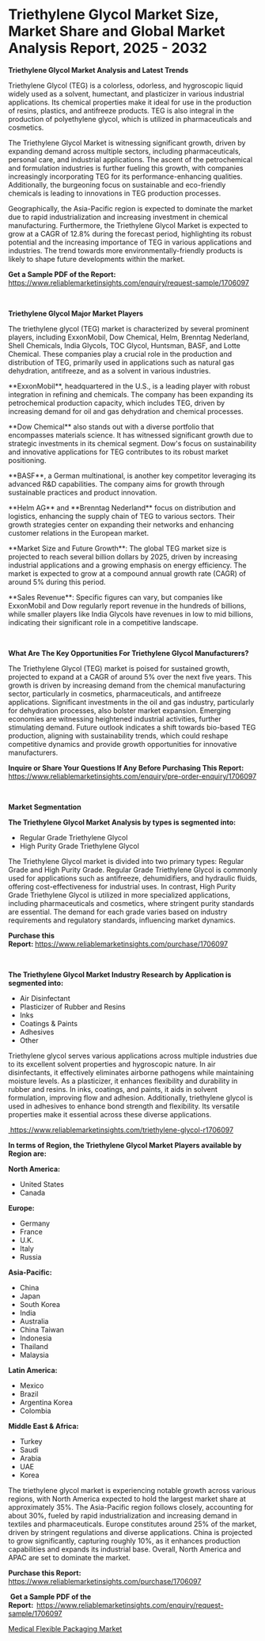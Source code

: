 <p><h1>Triethylene Glycol Market Size, Market Share and Global Market Analysis Report, 2025 - 2032</h1></p><p><strong>Triethylene Glycol Market Analysis and Latest Trends</strong></p>
<p><p>Triethylene Glycol (TEG) is a colorless, odorless, and hygroscopic liquid widely used as a solvent, humectant, and plasticizer in various industrial applications. Its chemical properties make it ideal for use in the production of resins, plastics, and antifreeze products. TEG is also integral in the production of polyethylene glycol, which is utilized in pharmaceuticals and cosmetics.</p><p>The Triethylene Glycol Market is witnessing significant growth, driven by expanding demand across multiple sectors, including pharmaceuticals, personal care, and industrial applications. The ascent of the petrochemical and formulation industries is further fueling this growth, with companies increasingly incorporating TEG for its performance-enhancing qualities. Additionally, the burgeoning focus on sustainable and eco-friendly chemicals is leading to innovations in TEG production processes.</p><p>Geographically, the Asia-Pacific region is expected to dominate the market due to rapid industrialization and increasing investment in chemical manufacturing. Furthermore, the Triethylene Glycol Market is expected to grow at a CAGR of 12.8% during the forecast period, highlighting its robust potential and the increasing importance of TEG in various applications and industries. The trend towards more environmentally-friendly products is likely to shape future developments within the market.</p></p>
<p><strong>Get a Sample PDF of the Report:&nbsp;</strong> <a href="https://www.reliablemarketinsights.com/enquiry/request-sample/1706097?utm_campaign=3257&utm_medium=2&utm_source=Github&utm_content=ia&utm_term=01042025&utm_id=triethylene-glycol">https://www.reliablemarketinsights.com/enquiry/request-sample/1706097</a></p>
<p>&nbsp;</p>
<p><strong>Triethylene Glycol Major Market Players</strong></p>
<p><p>The triethylene glycol (TEG) market is characterized by several prominent players, including ExxonMobil, Dow Chemical, Helm, Brenntag Nederland, Shell Chemicals, India Glycols, TOC Glycol, Huntsman, BASF, and Lotte Chemical. These companies play a crucial role in the production and distribution of TEG, primarily used in applications such as natural gas dehydration, antifreeze, and as a solvent in various industries.</p><p>**ExxonMobil**, headquartered in the U.S., is a leading player with robust integration in refining and chemicals. The company has been expanding its petrochemical production capacity, which includes TEG, driven by increasing demand for oil and gas dehydration and chemical processes.</p><p>**Dow Chemical** also stands out with a diverse portfolio that encompasses materials science. It has witnessed significant growth due to strategic investments in its chemical segment. Dow's focus on sustainability and innovative applications for TEG contributes to its robust market positioning.</p><p>**BASF**, a German multinational, is another key competitor leveraging its advanced R&D capabilities. The company aims for growth through sustainable practices and product innovation.</p><p>**Helm AG** and **Brenntag Nederland** focus on distribution and logistics, enhancing the supply chain of TEG to various sectors. Their growth strategies center on expanding their networks and enhancing customer relations in the European market.</p><p>**Market Size and Future Growth**: The global TEG market size is projected to reach several billion dollars by 2025, driven by increasing industrial applications and a growing emphasis on energy efficiency. The market is expected to grow at a compound annual growth rate (CAGR) of around 5% during this period.</p><p>**Sales Revenue**: Specific figures can vary, but companies like ExxonMobil and Dow regularly report revenue in the hundreds of billions, while smaller players like India Glycols have revenues in low to mid billions, indicating their significant role in a competitive landscape.</p></p>
<p>&nbsp;</p>
<p><strong>What Are The Key Opportunities For Triethylene Glycol Manufacturers?</strong></p>
<p><p>The Triethylene Glycol (TEG) market is poised for sustained growth, projected to expand at a CAGR of around 5% over the next five years. This growth is driven by increasing demand from the chemical manufacturing sector, particularly in cosmetics, pharmaceuticals, and antifreeze applications. Significant investments in the oil and gas industry, particularly for dehydration processes, also bolster market expansion. Emerging economies are witnessing heightened industrial activities, further stimulating demand. Future outlook indicates a shift towards bio-based TEG production, aligning with sustainability trends, which could reshape competitive dynamics and provide growth opportunities for innovative manufacturers.</p></p>
<p><strong>Inquire or Share Your Questions If Any Before Purchasing This Report:</strong> <a href="https://www.reliablemarketinsights.com/enquiry/pre-order-enquiry/1706097?utm_campaign=3257&utm_medium=2&utm_source=Github&utm_content=ia&utm_term=01042025&utm_id=triethylene-glycol">https://www.reliablemarketinsights.com/enquiry/pre-order-enquiry/1706097</a></p>
<p>&nbsp;</p>
<p><strong>Market Segmentation</strong></p>
<p><strong>The Triethylene Glycol Market Analysis by types is segmented into:</strong></p>
<p><ul><li>Regular Grade Triethylene Glycol</li><li>High Purity Grade Triethylene Glycol</li></ul></p>
<p><p>The Triethylene Glycol market is divided into two primary types: Regular Grade and High Purity Grade. Regular Grade Triethylene Glycol is commonly used for applications such as antifreeze, dehumidifiers, and hydraulic fluids, offering cost-effectiveness for industrial uses. In contrast, High Purity Grade Triethylene Glycol is utilized in more specialized applications, including pharmaceuticals and cosmetics, where stringent purity standards are essential. The demand for each grade varies based on industry requirements and regulatory standards, influencing market dynamics.</p></p>
<p><strong>Purchase this Report:&nbsp;</strong><a href="https://www.reliablemarketinsights.com/purchase/1706097?utm_campaign=3257&utm_medium=2&utm_source=Github&utm_content=ia&utm_term=01042025&utm_id=triethylene-glycol">https://www.reliablemarketinsights.com/purchase/1706097</a></p>
<p>&nbsp;</p>
<p><strong>The Triethylene Glycol Market Industry Research by Application is segmented into:</strong></p>
<p><ul><li>Air Disinfectant</li><li>Plasticizer of Rubber and Resins</li><li>Inks</li><li>Coatings & Paints</li><li>Adhesives</li><li>Other</li></ul></p>
<p><p>Triethylene glycol serves various applications across multiple industries due to its excellent solvent properties and hygroscopic nature. In air disinfectants, it effectively eliminates airborne pathogens while maintaining moisture levels. As a plasticizer, it enhances flexibility and durability in rubber and resins. In inks, coatings, and paints, it aids in solvent formulation, improving flow and adhesion. Additionally, triethylene glycol is used in adhesives to enhance bond strength and flexibility. Its versatile properties make it essential across these diverse applications.</p></p>
<p><a href="https://www.reliablemarketinsights.com/triethylene-glycol-r1706097?utm_campaign=3257&utm_medium=2&utm_source=Github&utm_content=ia&utm_term=01042025&utm_id=triethylene-glycol">&nbsp;https://www.reliablemarketinsights.com/triethylene-glycol-r1706097</a></p>
<p><strong>In terms of Region, the Triethylene Glycol Market Players available by Region are:</strong></p>
<p>
    <p> <strong> North America: </strong>
        <ul>
            <li>United States</li>
            <li>Canada</li>
        </ul>
        </p> 
    <p> <strong> Europe: </strong>
        <ul>
            <li>Germany</li>
            <li>France</li>
            <li>U.K.</li>
            <li>Italy</li>
            <li>Russia</li>
        </ul>
        </p> 
    <p> <strong> Asia-Pacific: </strong>
        <ul>
            <li>China</li>
            <li>Japan</li>
            <li>South Korea</li>
            <li>India</li>
            <li>Australia</li>
            <li>China Taiwan</li>
            <li>Indonesia</li>
            <li>Thailand</li>
            <li>Malaysia</li>
        </ul>
        </p> 
    <p> <strong> Latin America: </strong>
        <ul>
            <li>Mexico</li>
            <li>Brazil</li>
            <li>Argentina Korea</li>
            <li>Colombia</li>
        </ul>
        </p> 
    <p> <strong> Middle East & Africa: </strong>
        <ul>
            <li>Turkey</li>
            <li>Saudi</li>
            <li>Arabia</li>
            <li>UAE</li>
            <li>Korea</li>
        </ul>
    </p>
    </p>
<p><p>The triethylene glycol market is experiencing notable growth across various regions, with North America expected to hold the largest market share at approximately 35%. The Asia-Pacific region follows closely, accounting for about 30%, fueled by rapid industrialization and increasing demand in textiles and pharmaceuticals. Europe constitutes around 25% of the market, driven by stringent regulations and diverse applications. China is projected to grow significantly, capturing roughly 10%, as it enhances production capabilities and expands its industrial base. Overall, North America and APAC are set to dominate the market.</p></p>
<p><strong>Purchase this Report: </strong><a href="https://www.reliablemarketinsights.com/purchase/1706097?utm_campaign=3257&utm_medium=2&utm_source=Github&utm_content=ia&utm_term=01042025&utm_id=triethylene-glycol">https://www.reliablemarketinsights.com/purchase/1706097</a></p>
<p>&nbsp;<strong>Get a Sample PDF of the Report:&nbsp;&nbsp;</strong><a href="https://www.reliablemarketinsights.com/enquiry/request-sample/1706097?utm_campaign=3257&utm_medium=2&utm_source=Github&utm_content=ia&utm_term=01042025&utm_id=triethylene-glycol">https://www.reliablemarketinsights.com/enquiry/request-sample/1706097</a></p>
<p><strong></strong></p>
<p><p><a href="https://github.com/mehakmiamid1/Market-Research-Report-List-1/blob/main/medical-flexible-packaging-market.md?utm_campaign=3257&utm_medium=2&utm_source=Github&utm_content=ia&utm_term=01042025&utm_id=triethylene-glycol">Medical Flexible Packaging Market</a></p></p>